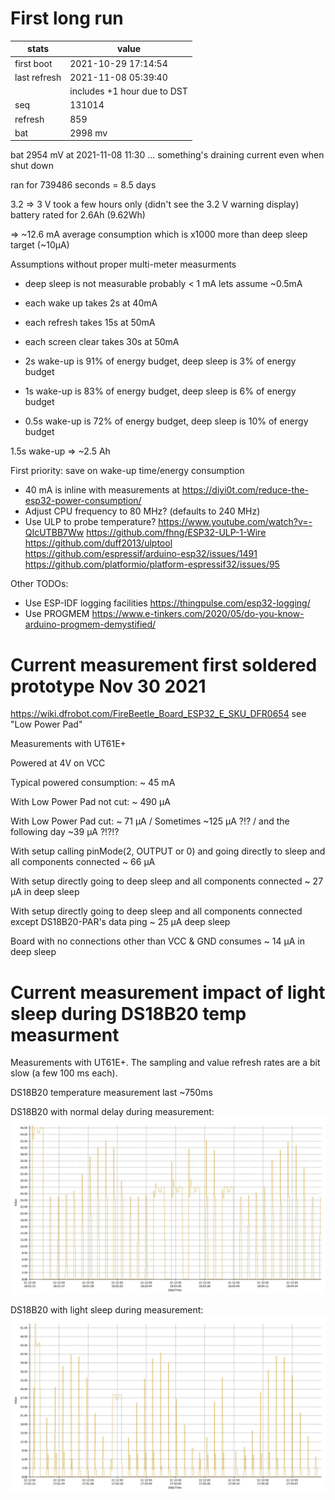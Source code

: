 # First long run

|stats         | value               |
|--------------|---------------------|
| first boot   | 2021-10-29 17:14:54 |
| last refresh | 2021-11-08 05:39:40 |
|              |includes +1 hour due to DST|
| seq          | 131014              |
| refresh      | 859                 |
| bat          | 2998 mv             |

bat 2954 mV at 2021-11-08 11:30 ... something's draining current even when shut down

ran for 739486 seconds = 8.5 days

3.2 => 3 V took a few hours only (didn't see the 3.2 V warning display)
battery rated for 2.6Ah (9.62Wh)

=> ~12.6 mA average consumption which is x1000 more than deep sleep target (~10µA)

Assumptions without proper multi-meter measurments
* deep sleep is not measurable probably < 1 mA lets assume ~0.5mA
* each wake up takes 2s at 40mA
* each refresh takes 15s at 50mA
* each screen clear takes 30s at 50mA

* 2s wake-up is 91% of energy budget, deep sleep is 3% of energy budget
* 1s wake-up is 83% of energy budget, deep sleep is 6% of energy budget
* 0.5s wake-up is 72% of energy budget, deep sleep is 10% of energy budget

1.5s wake-up => ~2.5 Ah

First priority: save on wake-up time/energy consumption
- 40 mA is inline with measurements at https://diyi0t.com/reduce-the-esp32-power-consumption/
- Adjust CPU frequency to 80 MHz? (defaults to 240 MHz)
- Use ULP to probe temperature? https://www.youtube.com/watch?v=-QIcUTBB7Ww https://github.com/fhng/ESP32-ULP-1-Wire https://github.com/duff2013/ulptool https://github.com/espressif/arduino-esp32/issues/1491 https://github.com/platformio/platform-espressif32/issues/95 

Other TODOs:
- Use ESP-IDF logging facilities https://thingpulse.com/esp32-logging/
- Use PROGMEM https://www.e-tinkers.com/2020/05/do-you-know-arduino-progmem-demystified/


# Current measurement first soldered prototype Nov 30 2021

https://wiki.dfrobot.com/FireBeetle_Board_ESP32_E_SKU_DFR0654 see "Low Power Pad"

Measurements with UT61E+

Powered at 4V on VCC

Typical powered consumption: ~ 45 mA

With Low Power Pad not cut: ~ 490 µA

With Low Power Pad cut: ~ 71 µA / Sometimes ~125 µA ?!? / and the following day ~39 µA ?!?!?

With setup calling pinMode(2, OUTPUT or 0) and going directly to sleep and all components connected ~ 66 µA

With setup directly going to deep sleep and all components connected ~ 27 µA in deep sleep

With setup directly going to deep sleep and all components connected except DS18B20-PAR's data ping ~ 25 µA deep sleep

Board with no connections other than VCC & GND consumes ~ 14 µA in deep sleep

# Current measurement impact of light sleep during DS18B20 temp measurment

Measurements with UT61E+. The sampling and value refresh rates are a bit slow (a few 100 ms each).

DS18B20 temperature measurement last ~750ms

DS18B20 with normal delay during measurement:
![normal delay during measurement](thermometer-normal.jpg)

DS18B20 with light sleep during measurement:
![light sleep during measurement](thermometer-with-light-sleep.jpg)